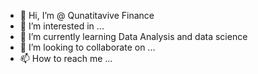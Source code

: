 - 👋 Hi, I’m @ Qunatitavive Finance 
- 👀 I’m interested in ...
- 🌱 I’m currently learning Data Analysis and data science
- 💞️ I’m looking to collaborate on ...
- 📫 How to reach me ...

<!---
NayakAbhishek/NayakAbhishek is a ✨ special ✨ repository because its `README.md` (this file) appears on your GitHub profile.
You can click the Preview link to take a look at your changes.
--->
